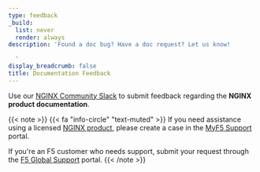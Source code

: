 ```yaml
---
type: feedback
_build:
  list: never
  render: always
description: 'Found a doc bug? Have a doc request? Let us know!

  '
display_breadcrumb: false
title: Documentation Feedback
---
```


Use our [NGINX Community Slack](https://community.nginx.org/joinslack) to submit feedback regarding the **NGINX product documentation**.

{{< note >}}
{{< fa "info-circle" "text-muted" >}} If you need assistance using a licensed [NGINX product](https://www.nginx.com/products), please create a case in the [MyF5 Support](https://my.f5.com/manage/s/) portal.

If you're an F5 customer who needs support, submit your request through the [F5 Global Support](https://www.f5.com/support) portal.
{{< /note >}}